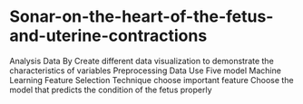 # Sonar-on-the-heart-of-the-fetus-and-uterine-contractions
Analysis Data By Create different data visualization to demonstrate the characteristics of variables Preprocessing Data Use Five model Machine Learning Feature Selection Technique choose important feature Choose the model that predicts the condition of the fetus properly
